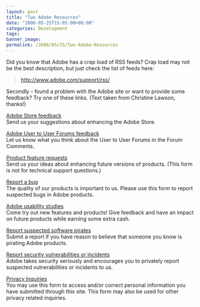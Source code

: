 ```yaml
---
layout: post
title: "Two Adobe Resources"
date: "2006-05-25T15:05:00+06:00"
categories: Development 
tags: 
banner_image: 
permalink: /2006/05/25/Two-Adobe-Resources
---
```


Did you know that Adobe has a crap load of RSS feeds? Crap load may not be the best description, but just check the list of feeds here:

<blockquote>
<a href="http://www.adobe.com/support/rss/">http://www.adobe.com/support/rss/</a>
</blockquote>

Secondly - found a problem with the Adobe site or want to provide some feedback? Try one of these links. (Text taken from Christine Lawson, thanks!)

<a href="http://www.adobe.com/misc/csform.html">Adobe Store feedback</a><br>
Send us your suggestions about enhancing the Adobe Store.

<a href="http://www.adobe.com/support/forums/?14@@.ee6b30e">Adobe User to User
Forums feedback</a><br>
Let us know what you think about the User to User Forums in the Forum Comments.

<a href="http://www.adobe.com/support/feature.html">Product feature requests</a><br>
Send us your ideas about enhancing future versions of products. (This form is
not for technical support questions.)

<a href="http://www.adobe.com/misc/bugreport.html">Report a bug</a><br>
The quality of our products is important to us. Please use this form to report
suspected bugs in Adobe products.

<a href="http://www.adobe.com/special/research/usability.html">Adobe usability
studies</a><br>
Come try out new features and products! Give feedback and have an impact on
future products while earning some extra cash.

<a href="http://www.adobe.com/aboutadobe/antipiracy/reporting.html">Report
suspected software pirates</a><br>
Submit a report if you have reason to believe that someone you know is pirating
Adobe products.

<a href="http://www.adobe.com/misc/securityform.html">Report security
vulnerabilities or incidents</a><br>
Adobe takes security seriously and encourages you to privately report suspected
vulnerabilities or incidents to us.

<a href="http://www.adobe.com/misc/privacy_inquiry.html">Privacy Inquiries</a><br>
You may use this form to access and/or correct personal information you have
submitted through this site. This form may also be used for other privacy
related inquiries.